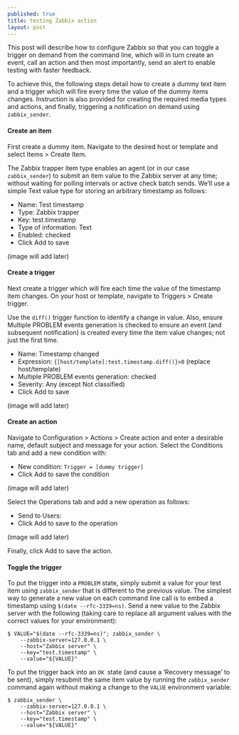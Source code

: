 ```yaml
---
published: true
title: testing Zabbix action 
layout: post
---
```

This post will describe how to configure Zabbix so that you can toggle a trigger on demand from the command line, which will in turn create an event, call an action and then most importantly, send an alert to enable testing with faster feedback.
<!--more-->
To achieve this, the following steps detail how to create a dummy text item and a trigger which will fire every time the value of the dummy items changes. Instruction is also provided for creating the required media types and actions, and finally, triggering a notification on demand using ```zabbix_sender```.

#### Create an item
First create a dummy item. Navigate to the desired host or template and select Items > Create Item.

The Zabbix trapper item type enables an agent (or in our case ```zabbix_sender```) to submit an item value to the Zabbix server at any time; without waiting for polling intervals or active check batch sends. We’ll use a simple Text value type for storing an arbitrary timestamp as follows:

* Name: Test timestamp
* Type: Zabbix trapper
*  Key: test.timestamp
* Type of information: Text
* Enabled: checked
* Click Add to save

(image will add later)

#### Create a trigger

Next create a trigger which will fire each time the value of the timestamp item changes. On your host or template, navigate to Triggers > Create trigger.

Use the ```diff()``` trigger function to identify a change in value. Also, ensure Multiple PROBLEM events generation is checked to ensure an event (and subsequent notification) is created every time the item value changes; not just the first time.

* Name: Timestamp changed
* Expression: ``` {[host/template]:test.timestamp.diff()}>0 ``` (replace host/template)
* Multiple PROBLEM events generation: checked
* Severity: Any (except Not classified)
* Click Add to save

(image will add later)

#### Create an action

Navigate to Configuration > Actions > Create action and enter a desirable name, default subject and message for your action. Select the Conditions tab and add a new condition with:

* New condition: ```Trigger = [dummy trigger]```
* Click Add to save the condition

(image will add later)

Select the Operations tab and add a new operation as follows:

* Send to Users:
* Click Add to save to the operation

(image will add later)

Finally, click Add to save the action.

#### Toggle the trigger

To put the trigger into a ```PROBLEM``` state, simply submit a value for your test item using ```zabbix_sender``` that is different to the previous value. The simplest way to generate a new value on each command line call is to embed a timestamp using ```$(date --rfc-3339=ns)```. Send a new value to the Zabbix server with the following (taking care to replace all argument values with the correct values for your environment):

    $ VALUE="$(date --rfc-3339=ns)"; zabbix_sender \
  	    --zabbix-server=127.0.0.1 \
  	    --host="Zabbix server" \
  	    --key="test.timestamp" \
  	    --value="${VALUE}"

To put the trigger back into an ```OK ```state (and cause a ‘Recovery message’ to be sent), simply resubmit the same item value by running the ```zabbix_sender``` command again without making a change to the ```VALUE``` environment variable:

    $ zabbix_sender \
  	    --zabbix-server=127.0.0.1 \
  	    --host="Zabbix server" \
  	    --key="test.timestamp" \
  	    --value="${VALUE}"
